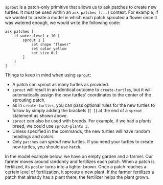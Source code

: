 `sprout` is a patch-only primitive that allows us to ask patches to create new turtles. It must be used within an `ask patches [...]` context.  For example, if we wanted to create a model in which each patch sprouted a flower once it was watered enough, we would write the following code:



```
ask patches [
	if water-level > 10 [
		sprout 1 [
			set shape "flower"
			set color yellow
			set size 0.1
		]
	]
]
```



Things to keep in mind when using `sprout`:

* A patch can sprout as many turtles as provided.
* `sprout` will result in an identical outcome to `create-turtles`, but it will automatically assign the new turtles' coordinates to the center of the sprouting patch.
* as in `create-turtles`, you can pass optional rules for the new turtles to follow by simply adding the brackets (`[ ]`) at the end of a `sprout` statement as shown above.
* `sprout` can also be used with breeds. For example, if we had a *plants* breed, we could use `sprout-plants 3`.
* Unless specified in the commands, the new turtles will have random headings and colors.
* Only `patches` can *sprout* new turtles. If you need your turtles to create new turtles, you should use `hatch`.



In the model example below, we have an empty garden and a farmer. Our farmer moves around randomly and fertilizes each patch. When a patch is fertilized, its `pcolor` turns into a lighter brown. Once a patch reaches a certain level of fertilization, it sprouts a new plant. If the farmer fertilizes a patch that already has a plant there, the fertilizer helps the plant grown.

